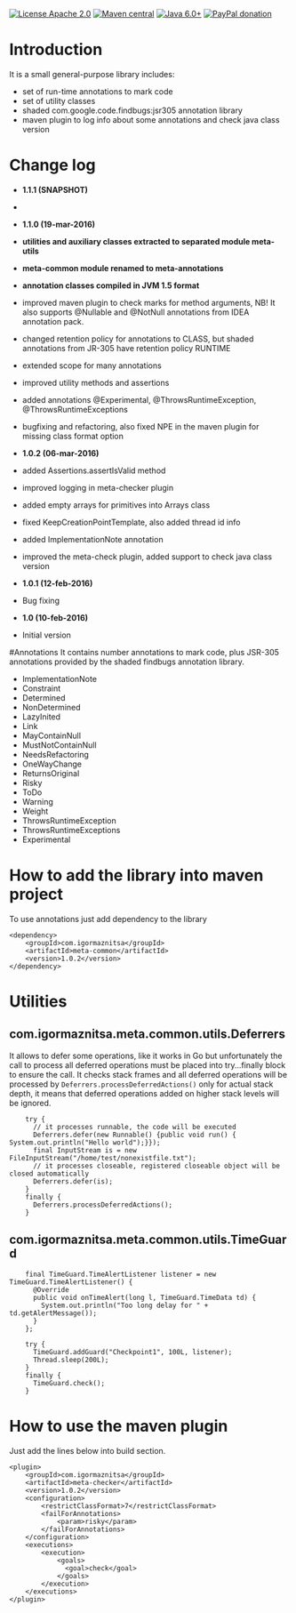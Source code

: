 [![License Apache 2.0](https://img.shields.io/badge/license-Apache%20License%202.0-green.svg)](http://www.apache.org/licenses/LICENSE-2.0)
[![Maven central](https://maven-badges.herokuapp.com/maven-central/com.igormaznitsa/meta-annotations/badge.svg)](http://search.maven.org/#artifactdetails|com.igormaznitsa|meta-annotations|1.1.0|jar)
[![Java 6.0+](https://img.shields.io/badge/java-6.0%2b-green.svg)](http://www.oracle.com/technetwork/java/javase/downloads/index.html)
[![PayPal donation](https://img.shields.io/badge/donation-PayPal-red.svg)](https://www.paypal.com/cgi-bin/webscr?cmd=_s-xclick&hosted_button_id=AHWJHJFBAWGL2)

# Introduction
It is a small general-purpose library includes:
* set of run-time annotations to mark code
* set of utility classes
* shaded com.google.code.findbugs:jsr305 annotation library
* maven plugin to log info about some annotations and check java class version

# Change log
* __1.1.1 (SNAPSHOT)__
 *

* __1.1.0 (19-mar-2016)__
 * __utilities and auxiliary classes extracted to separated module meta-utils__
 * __meta-common module renamed to meta-annotations__
 * __annotation classes compiled in JVM 1.5 format__
 * improved maven plugin to check marks for method arguments, NB! It also supports @Nullable and @NotNull annotations from IDEA annotation pack.
 * changed retention policy for annotations to CLASS, but shaded annotations from JR-305 have retention policy RUNTIME
 * extended scope for many annotations
 * improved utility methods and assertions
 * added annotations @Experimental, @ThrowsRuntimeException, @ThrowsRuntimeExceptions
 * bugfixing and refactoring, also fixed NPE in the maven plugin for missing class format option

* __1.0.2 (06-mar-2016)__
 * added Assertions.assertIsValid method
 * improved logging in meta-checker plugin
 * added empty arrays for primitives into Arrays class
 * fixed KeepCreationPointTemplate, also added thread id info
 * added ImplementationNote annotation
 * improved the meta-check plugin, added support to check java class version 

* __1.0.1 (12-feb-2016)__
 * Bug fixing

* __1.0 (10-feb-2016)__
 * Initial version

#Annotations
It contains number annotations to mark code, plus JSR-305 annotations provided by the shaded findbugs annotation library.
* ImplementationNote
* Constraint
* Determined
* NonDetermined
* LazyInited
* Link
* MayContainNull
* MustNotContainNull
* NeedsRefactoring
* OneWayChange
* ReturnsOriginal
* Risky
* ToDo
* Warning
* Weight
* ThrowsRuntimeException
* ThrowsRuntimeExceptions
* Experimental

# How to add the library into maven project
To use annotations just add dependency to the library
```
<dependency>
    <groupId>com.igormaznitsa</groupId>
    <artifactId>meta-common</artifactId>
    <version>1.0.2</version>
</dependency>
```

# Utilities
## com.igormaznitsa.meta.common.utils.Deferrers
It allows to defer some operations, like it works in Go but unfortunately the call to process all deferred operations must be placed into try...finally block to ensure the call.
It checks stack frames and all deferred operations will be processed by `Deferrers.processDeferredActions()` only for actual stack depth, it means that deferred operations added on higher stack levels will be ignored.
```
    try {
      // it processes runnable, the code will be executed
      Deferrers.defer(new Runnable() {public void run() { System.out.println("Hello world");}});
      final InputStream is = new FileInputStream("/home/test/nonexistfile.txt");
      // it processes closeable, registered closeable object will be closed automatically
      Deferrers.defer(is);
    }
    finally {
      Deferrers.processDeferredActions();
    }
```
## com.igormaznitsa.meta.common.utils.TimeGuard
```
    final TimeGuard.TimeAlertListener listener = new TimeGuard.TimeAlertListener() {
      @Override
      public void onTimeAlert(long l, TimeGuard.TimeData td) {
        System.out.println("Too long delay for " + td.getAlertMessage());
      }
    };

    try {
      TimeGuard.addGuard("Checkpoint1", 100L, listener);
      Thread.sleep(200L);
    }
    finally {
      TimeGuard.check();
    }
```

# How to use the maven plugin
Just add the lines below into build section.
```
<plugin>
    <groupId>com.igormaznitsa</groupId>
    <artifactId>meta-checker</artifactId>
    <version>1.0.2</version>
    <configuration>
        <restrictClassFormat>7</restrictClassFormat>
        <failForAnnotations>
            <param>risky</param>
        </failForAnnotations>
    </configuration>
    <executions>
        <execution>
            <goals>
              <goal>check</goal>
            </goals>
        </execution>
    </executions>
</plugin>
```